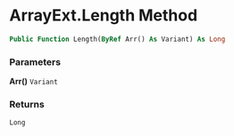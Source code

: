# ArrayExt.Length Method

```vb
Public Function Length(ByRef Arr() As Variant) As Long
```

### Parameters

**Arr()** `Variant` <br>


### Returns

`Long` <br>


